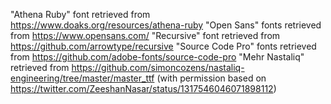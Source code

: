 "Athena Ruby" font retrieved from https://www.doaks.org/resources/athena-ruby
"Open Sans" fonts retrieved from https://www.opensans.com/
"Recursive" font retrieved from https://github.com/arrowtype/recursive
"Source Code Pro" fonts retrieved from https://github.com/adobe-fonts/source-code-pro
"Mehr Nastaliq" retrieved from https://github.com/simoncozens/nastaliq-engineering/tree/master/master_ttf  (with permission based on https://twitter.com/ZeeshanNasar/status/1317546046071898112)